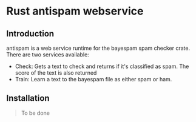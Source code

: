 # Rust antispam webservice

## Introduction

antispam is a web service runtime for the bayespam spam checker crate.
There are two services available:

- Check: Gets a text to check and returns if it's classified as spam. The score of the text is also returned
- Train: Learn a text to the bayespam file as either spam or ham.

## Installation

> To be done

